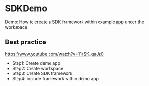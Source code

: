 # SDKDemo
Demo: How to create a SDK framework within example app under the workspace

## Best practice
https://www.youtube.com/watch?v=11xSK_qaJz0

- Step1: Create demo app
- Step2: Create workspace
- Step3: Create SDK framework
- Step4: include framework within demo app
